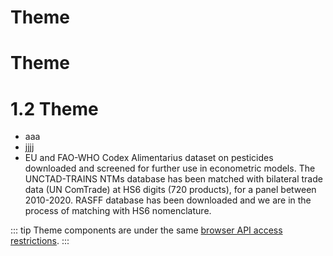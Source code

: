 
# Theme

# Theme

# 1.2 Theme

- aaa
- jjjj
- EU and FAO-WHO Codex Alimentarius dataset on pesticides downloaded and screened for further use in econometric models. The UNCTAD-TRAINS NTMs database has been matched with bilateral trade data (UN ComTrade) at HS6 digits (720 products), for a panel between 2010-2020. RASFF database has been downloaded and we are in the process of matching with HS6 nomenclature.

::: tip
Theme components are under the same [browser API access restrictions](../guide/using-vue.md#browser-api-access-restrictions).
:::
